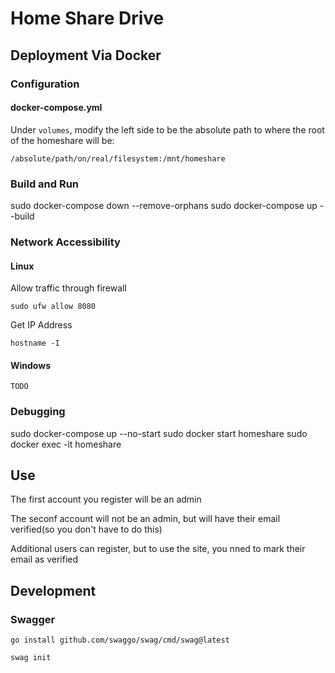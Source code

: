 # Home Share Drive

## Deployment Via Docker

### Configuration

#### docker-compose.yml

Under `volumes`, modify the left side to be the absolute path to where the root of the homeshare will be:

`/absolute/path/on/real/filesystem:/mnt/homeshare`

### Build and Run

sudo docker-compose down --remove-orphans
sudo docker-compose up --build

### Network Accessibility

#### Linux

Allow traffic through firewall

`sudo ufw allow 8080`

Get IP Address

`hostname -I`

#### Windows

`TODO`

### Debugging

sudo docker-compose up --no-start
sudo docker start homeshare
sudo docker exec -it homeshare

## Use

The first account you register will be an admin

The seconf account will not be an admin, but will have their email verified(so you don't have to do this)

Additional users can register, but to use the site, you nned to mark their email as verified

## Development

### Swagger

`go install github.com/swaggo/swag/cmd/swag@latest`

`swag init`








